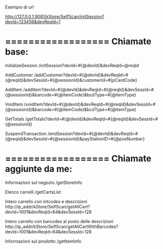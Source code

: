 
Esempio di url

http://127.0.0.1:9081/kStore/SelfScan/initSession?devId=123456&devReqId=1


==================
Chiamate base:
==================
InitializeSession
/initSession?devId=#{@devId}&devReqId=@reqId

AddCustomer
/addCustomer?devId=#{@devId}&devReqId=#{@reqId}&devSessId=#{@sessionId}&customerId=#{pCardCode}

AddItem
/addItem?devId=#{@devId}&devReqId=#{@reqId}&devSessId=#{@sessionId}&barcode=#{@itemCode}&bcdType=#{@itemType}

VoidItem
/voidItem?devId=#{@devId}&devReqId=#{@reqId}&devSessId=#{@sessionId}&barcode=#{@itemCode}&bcdType=#{@itemType}

GetTotals
/getTotals?devId=#{@devId}&devReqId=#{@reqId}&devSessId=#{@sessionId}

SuspendTransaction
/endSession?devId=#{@devId}&devReqId=#{@reqId}&devSessId=#{@sessionId}&payStationID=#{@posNumber}




==================
Chiamate aggiunte da me:
==================

Informazioni sul negozio
/getStoreInfo

Elenco carrelli
/getCartsList

Intero carrello con intcodes e descrizioni
http://ip_addr/kStore/SelfScan/getAllCart?devId=1001&devReqId=64&devSessId=128


Intero carrello con barcodes al posto delle descrizioni
http://ip_addr/kStore/SelfScan/getAllCartWithBarcodes?devId=1001&devReqId=64&devSessId=128

Informazioni sul prodotto
/getItemInfo
